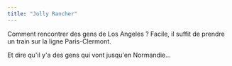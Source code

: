 ```yaml
---
title: "Jolly Rancher"
---
```


Comment rencontrer des gens de Los Angeles ? Facile, il suffit de prendre un
train sur la ligne Paris-Clermont.

Et dire qu'il y'a des gens qui vont jusqu'en Normandie...

